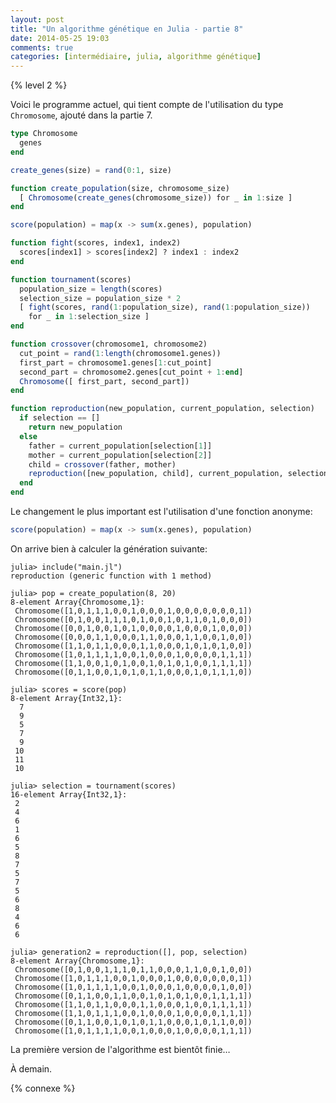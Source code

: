```yaml
---
layout: post
title: "Un algorithme génétique en Julia - partie 8"
date: 2014-05-25 19:03
comments: true
categories: [intermédiaire, julia, algorithme génétique]
---
```


{% level 2 %}

Voici le programme actuel, qui tient compte de l'utilisation du type
`Chromosome`, ajouté dans la partie 7.

<!-- more -->

``` julia main.jl
type Chromosome
  genes
end

create_genes(size) = rand(0:1, size)

function create_population(size, chromosome_size)
  [ Chromosome(create_genes(chromosome_size)) for _ in 1:size ]
end

score(population) = map(x -> sum(x.genes), population)

function fight(scores, index1, index2)
  scores[index1] > scores[index2] ? index1 : index2
end

function tournament(scores)
  population_size = length(scores)
  selection_size = population_size * 2
  [ fight(scores, rand(1:population_size), rand(1:population_size))
    for _ in 1:selection_size ]
end

function crossover(chromosome1, chromosome2)
  cut_point = rand(1:length(chromosome1.genes))
  first_part = chromosome1.genes[1:cut_point]
  second_part = chromosome2.genes[cut_point + 1:end]
  Chromosome([ first_part, second_part])
end

function reproduction(new_population, current_population, selection)
  if selection == []
    return new_population
  else
    father = current_population[selection[1]]
    mother = current_population[selection[2]]
    child = crossover(father, mother)
    reproduction([new_population, child], current_population, selection[3:end])
  end
end
```

Le changement le plus important est l'utilisation d'une fonction anonyme:

``` julia
score(population) = map(x -> sum(x.genes), population)
```

On arrive bien à calculer la génération suivante:

    julia> include("main.jl")
    reproduction (generic function with 1 method)

    julia> pop = create_population(8, 20)
    8-element Array{Chromosome,1}:
     Chromosome([1,0,1,1,1,0,0,1,0,0,0,1,0,0,0,0,0,0,0,1])
     Chromosome([0,1,0,0,1,1,1,0,1,0,0,1,0,1,1,0,1,0,0,0])
     Chromosome([0,0,1,0,0,1,0,1,0,0,0,0,1,0,0,0,1,0,0,0])
     Chromosome([0,0,0,1,1,0,0,0,1,1,0,0,0,1,1,0,0,1,0,0])
     Chromosome([1,1,0,1,1,0,0,0,1,1,0,0,0,1,0,1,0,1,0,0])
     Chromosome([1,0,1,1,1,1,0,0,1,0,0,0,1,0,0,0,0,1,1,1])
     Chromosome([1,1,0,0,1,0,1,0,0,1,0,1,0,1,0,0,1,1,1,1])
     Chromosome([0,1,1,0,0,1,0,1,0,1,1,0,0,0,1,0,1,1,1,0])

    julia> scores = score(pop)
    8-element Array{Int32,1}:
      7
      9
      5
      7
      9
     10
     11
     10

    julia> selection = tournament(scores)
    16-element Array{Int32,1}:
     2
     4
     6
     1
     6
     5
     8
     7
     5
     7
     5
     6
     8
     4
     6
     6

    julia> generation2 = reproduction([], pop, selection)
    8-element Array{Chromosome,1}:
     Chromosome([0,1,0,0,1,1,1,0,1,1,0,0,0,1,1,0,0,1,0,0])
     Chromosome([1,0,1,1,1,0,0,1,0,0,0,1,0,0,0,0,0,0,0,1])
     Chromosome([1,0,1,1,1,1,0,0,1,0,0,0,1,0,0,0,0,1,0,0])
     Chromosome([0,1,1,0,0,1,1,0,0,1,0,1,0,1,0,0,1,1,1,1])
     Chromosome([1,1,0,1,1,0,0,0,1,1,0,0,0,1,0,0,1,1,1,1])
     Chromosome([1,1,0,1,1,1,0,0,1,0,0,0,1,0,0,0,0,1,1,1])
     Chromosome([0,1,1,0,0,1,0,1,0,1,1,0,0,0,1,0,1,1,0,0])
     Chromosome([1,0,1,1,1,1,0,0,1,0,0,0,1,0,0,0,0,1,1,1])

La première version de l'algorithme est bientôt finie…

<script id='fb33k8u'>(function(i){var f,s=document.getElementById(i);f=document.createElement('iframe');f.src='//api.flattr.com/button/view/?uid=lkdjiin&url='+encodeURIComponent(document.URL);f.title='Flattr';f.height=62;f.width=55;f.style.borderWidth=0;s.parentNode.insertBefore(f,s);})('fb33k8u');</script>

À demain.

{% connexe %}

